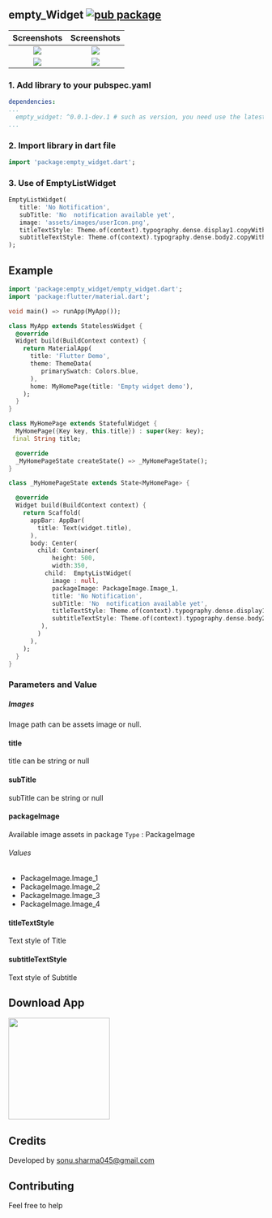 ## empty_Widget  [![pub package](https://img.shields.io/pub/v/empty_widget?color=blue)](https://pub.dev/packages/empty_widget)

Screenshots               |  Screenshots
:-------------------------:|:-------------------------:
![](https://github.com/TheAlphamerc/empty_widget/blob/master/screenshots/screen1.jpg?raw=true)  |  ![](https://github.com/TheAlphamerc/empty_widget/blob/master/screenshots/screen2.jpg?raw=true)
![](https://github.com/TheAlphamerc/empty_widget/blob/master/screenshots/screen3.jpg?raw=true)  |  ![](https://github.com/TheAlphamerc/empty_widget/blob/master/screenshots/screen4.jpg?raw=true)

### 1. Add library to your pubspec.yaml

```yaml
dependencies:
...
  empty_widget: ^0.0.1-dev.1 # such as version, you need use the latest version of pub.
...
```

### 2. Import library in dart file

```dart
import 'package:empty_widget.dart';
```

### 3. Use of EmptyListWidget

```dart
EmptyListWidget(
   title: 'No Notification',
   subTitle: 'No  notification available yet',
   image: 'assets/images/userIcon.png',
   titleTextStyle: Theme.of(context).typography.dense.display1.copyWith(color: Color(0xff9da9c7)),
   subtitleTextStyle: Theme.of(context).typography.dense.body2.copyWith(color: Color(0xffabb8d6))
);
```
## Example

```dart
import 'package:empty_widget/empty_widget.dart';
import 'package:flutter/material.dart';

void main() => runApp(MyApp());

class MyApp extends StatelessWidget {
  @override
  Widget build(BuildContext context) {
    return MaterialApp(
      title: 'Flutter Demo',
      theme: ThemeData(
         primarySwatch: Colors.blue,
      ),
      home: MyHomePage(title: 'Empty widget demo'),
    );
  }
}

class MyHomePage extends StatefulWidget {
  MyHomePage({Key key, this.title}) : super(key: key);
 final String title;

  @override
  _MyHomePageState createState() => _MyHomePageState();
}

class _MyHomePageState extends State<MyHomePage> {

  @override
  Widget build(BuildContext context) {
    return Scaffold(
      appBar: AppBar(
        title: Text(widget.title),
      ),
      body: Center(
        child: Container(
            height: 500,
            width:350,
          child:  EmptyListWidget(
            image : null,
            packageImage: PackageImage.Image_1,
            title: 'No Notification',
            subTitle: 'No  notification available yet',
            titleTextStyle: Theme.of(context).typography.dense.display1.copyWith(color: Color(0xff9da9c7)),
            subtitleTextStyle: Theme.of(context).typography.dense.body2.copyWith(color: Color(0xffabb8d6))
         ),
        )
      ),
    );
  }
}
```

### Parameters and Value
#####  Images
Image path can be assets image or null.

#### title
title can be string or null

#### subTitle
subTitle can be string or null

#### packageImage
Available image assets in package ```Type``` : PackageImage
###### Values
* PackageImage.Image_1
* PackageImage.Image_2
* PackageImage.Image_3
* PackageImage.Image_4

#### titleTextStyle
Text style of Title

#### subtitleTextStyle
Text style of Subtitle

## Download App
<a href="https://github.com/TheAlphamerc/empty_widget/releases/download/v0.0.1/app-release.apk"><img src="https://playerzon.com/asset/download.png" width="200"></img></a>


## Credits
Developed by sonu.sharma045@gmail.com

## Contributing
Feel free to help
